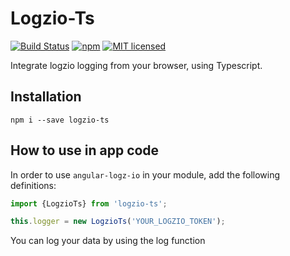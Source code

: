 # Logzio-Ts

[![Build Status](https://travis-ci.org/tomyitav/logzio-ts.svg?branch=master)](https://travis-ci.org/tomyitav/logzio-ts)
[![npm](https://img.shields.io/npm/v/logzio-ts.svg)](https://www.npmjs.com/package/logzio-ts)
[![MIT licensed](https://img.shields.io/badge/license-MIT-blue.svg)](./LICENSE)

Integrate logzio logging from your browser, using Typescript. 

## Installation

`npm i --save logzio-ts`

## How to use in app code

In order to use `angular-logz-io` in your module, add the following definitions:

```js
import {LogzioTs} from 'logzio-ts';

this.logger = new LogzioTs('YOUR_LOGZIO_TOKEN');
```

You can log your data by using the log function
